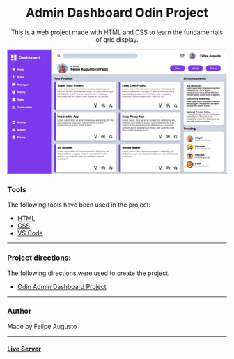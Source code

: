 <h1 align="center">Admin Dashboard Odin Project</h1>

<p align="center">This is a web project made with HTML and CSS to learn the fundamentals of grid display.</p>

<img src="src/img/readme.jpeg"></img>

### Tools

The following tools have been used in the project:

- [HTML](https://html.com/)
- [CSS](https://developer.mozilla.org/pt-BR/docs/Web/CSS)
- [VS Code](https://code.visualstudio.com)

---
### Project directions:
The following directions were used to create the project.

- [Odin Admin Dashboard Project](https://www.theodinproject.com/lessons/intermediate-html-and-css-admin-dashboard)
---
### Author

Made by Felipe Augusto 

---

#### [Live Server](https://felipeabg.github.io/admin-dashboard/)

 
